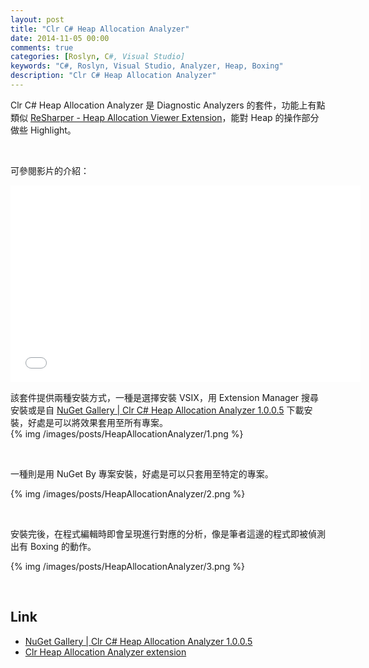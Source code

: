 ```yaml
---
layout: post
title: "Clr C# Heap Allocation Analyzer"
date: 2014-11-05 00:00
comments: true
categories: [Roslyn, C#, Visual Studio]
keywords: "C#, Roslyn, Visual Studio, Analyzer, Heap, Boxing"
description: "Clr C# Heap Allocation Analyzer"
---
```


Clr C# Heap Allocation Analyzer 是 Diagnostic Analyzers 的套件，功能上有點類似 [ReSharper - Heap Allocation Viewer Extension](http://larrynung.github.io/2014/08/12/resharper-heap-allocation-viewer-extension/)，能對 Heap 的操作部分做些 Highlight。  

<br/>


可參閱影片的介紹：  

<iframe width="560" height="315" src="//www.youtube.com/embed/Tw-wgT-cXYU" frameborder="0" allowfullscreen></iframe>

<br/>


該套件提供兩種安裝方式，一種是選擇安裝 VSIX，用 Extension Manager 搜尋安裝或是自 [NuGet Gallery | Clr C# Heap Allocation Analyzer 1.0.0.5](https://www.nuget.org/packages/ClrHeapAllocationAnalyzer/) 下載安裝，好處是可以將效果套用至所有專案。  
{% img /images/posts/HeapAllocationAnalyzer/1.png %}

<br/>


一種則是用 NuGet By 專案安裝，好處是可以只套用至特定的專案。  

{% img /images/posts/HeapAllocationAnalyzer/2.png %}

<br/>


安裝完後，在程式編輯時即會呈現進行對應的分析，像是筆者這邊的程式即被偵測出有 Boxing 的動作。  

{% img /images/posts/HeapAllocationAnalyzer/3.png %}

<br/>


Link
----
* [NuGet Gallery | Clr C# Heap Allocation Analyzer 1.0.0.5](https://www.nuget.org/packages/ClrHeapAllocationAnalyzer/)
* [Clr Heap Allocation Analyzer extension](https://visualstudiogallery.msdn.microsoft.com/f9b47b93-8675-4ae0-9c52-5da8027c4bb8)
